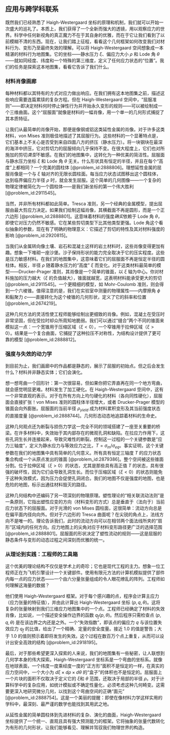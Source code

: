 ## 应用与跨学科联系

既然我们已经熟悉了 Haigh-Westergaard 坐标的原理和机制，我们就可以开始一次盛大的巡礼了。本质上，我们获得了一个全新而强大的透镜，用以观察应力的世界。科学中任何新视角的真正魔力不在于其自身的优雅，而在于它让我们看到了以前模糊不清的东西。现在，让我们踏上征程，看看这个几何框架如何改变我们对材料行为、变形乃至最终失效的理解。可以将 Haigh-Westergaard 空间想象成一本精湛的材料行为地图集。它的坐标——静水压力 $\xi$、偏应力大小 $\rho$ 和 Lode 角 $\theta$——就如同经度、纬度和一个特殊的第三维度，定义了任何应力状态的“位置”。我们的任务是探索这本地图集，看看它告诉了我们什么。

### 材料肖像画廊

每种材料都以其特有的方式对应力做出响应。在我们拥有这本地图集之前，描述这些响应需要连篇累牍的复杂方程。但在 Haigh-Westergaard 空间中，“屈服准则”——即决定材料何时停止弹性行为并开始永久变形的规则——可以被绘制成一个三维曲面。这个“屈服面”就像是材料的一幅肖像，用一个单一的几何形式捕捉了其本质特征。

让我们从最简单的肖像开始，那便是像钢或铝这类延性金属的肖像。对于许多这类材料，von Mises 准则极佳地描述了其屈服行为。这些材料的一个显著特点是，它们基本上不关心是否受到来自四面八方的挤压（静水压力）。将一块钢块在最深的海洋中挤压，它对剪切力的屈服倾向几乎保持不变。在很大程度上，它们也对所施加的剪切*类型*不敏感。在我们的地图集中，这转化为一种优美的简洁性。屈服面与静水压力坐标 $\xi$ 和 Lode 角 $\theta$ 无关。什么形状具有恒定的半径，并且在每个“高度”上都相同？一个完美的圆柱体 [@problem_id:2888806]。理想延性金属的屈服肖像是一个与 $\xi$ 轴对齐的无限长圆柱面。每当应力状态试图移出这个圆柱体，达到临界偏应力半径 $\rho$ 时，就会发生屈服。这个简单的几何图像——一个复杂的物理定律被简化为一个圆柱体——是我们新坐标的第一个伟大胜利 [@problem_id:2911545]。

当然，并非所有材料都如此简单。Tresca 准则，另一个经典的金属模型，提出屈服由最大剪应力决定。如果我们绘制这幅肖像，其横截面不再是圆形，而是一个正六边形 [@problem_id:2888801]。这意味着材料的强度*确实*依赖于 Lode 角 $\theta$，即使它对压力仍然不敏感。它在某些剪切类型下比其他类型更强。Lode 角这个看似抽象的参数，现在有了明确的物理意义：它描述了剪切的特性及其对材料强度的影响 [@problem_id:2920815]。

当我们从金属转向像土壤、岩石和混凝土这样的岩土材料时，这些肖像变得更加有趣。想象一下堆砌一座沙堡。沙子保持形状的能力完全取决于它的压实程度。这些是压力敏感材料。在我们的地图集中，这意味着它们的屈服面不再是恒定半径的圆柱体。相反，半径 $\rho$ 随着静水压力的“高度” $\xi$ 而变化。对于这类材料最简单的模型——Drucker-Prager 准则，其肖像是一个简单的锥面，以 $\xi$ 轴为中心。你对材料施加的压力越大（$\xi$ 的负值越大），锥面就越宽，这表明材料能承受更大的剪切 [@problem_id:2911545]。一个更精细的模型，如 Mohr-Coulomb 准则，则会得到一个六棱锥。值得注意的是，我们在实验室中测量的物理属性——内摩擦角 $\phi$ 和黏聚力 $c$——直接转化为这个棱锥的几何形状，定义了它的斜率和位置 [@problem_id:2674219]。

这种几何方法的灵活性使工程师能够绘制出更细致的肖像。例如，混凝土在受压时非常坚固，但在受拉时却众所周知地脆弱。我们可以通过“缝合”两个不同的锥面来模拟这一点：一个宽锥用于压缩区域（$\xi \lt 0$），一个窄锥用于拉伸区域（$\xi \gt 0$）。结果是一个复合曲面，它捕捉了这种拉压不对称性，为结构设计提供了更可靠的模型 [@problem_id:2888812]。

### 强度与失效的动力学

到目前为止，我们画廊中的作品都是静态的，展示了屈服的初始点。但之后会发生什么？材料并非静态实体；它们会演化。

想一想弯曲一个回形针：第一次很容易，但如果你把它弄直再在同一个地方弯曲，就会感觉明显更难。材料发生了加工硬化。在 Haigh-Westergaard 空间中，这有一个非常直观的表示。对于在所有方向上均匀硬化的材料（各向同性硬化），屈服面会直接扩张！von Mises 准则的圆柱体半径增大，或者 Drucker-Prager 模型的锥面会向外膨胀。屈服面的当前半径 $\rho_{yield}$ 成为材料累积变形及其当前强度状态的直接度量 [@problem_id:2888744]。几何形态动态地追踪着材料的生命史。

这种几何观点还为断裂与损伤力学这一完全不同的领域搭建了一座至关重要的桥梁。在许多材料中，失效始于其内部存在的微观孔洞和缺陷。在拉应力作用下，这些孔洞生长并连接起来，导致灾难性的断裂。控制这一过程的一个关键参数是“应力三轴度”，定义为静水应力与等效应力之比，$T = \sigma_m / \sigma_{eq}$。事实证明，这个关键参数在我们的地图集中具有简单的几何意义。所有具有恒定三轴度 $T$ 的应力状态集合构成一个从原点发出的锥面 [@problem_id:2879386]。整个空间被这些锥面分割。位于拉伸区域（$\xi \gt 0$）的状态，尤其是那些具有高正值 $T$ 的状态，具有很强的破坏性，因为它们会导致孔洞生长。而位于压缩区域（$\xi \lt 0$）的状态则能免于这种失效模式，因为压力会促使孔洞闭合。我们的地图不仅是强度的地图，也是危险的地图，标示出通往材料毁灭的路径。

这种几何结构中还编码了另一项深刻的物理原理。塑性理论的“相关联流动法则”是一条原则，它指出塑性应变的方向（材料变形的方式）总是垂直于（法向于）当前应力状态下的屈服面。对于光滑的 von Mises 圆柱面，这很简单：流动方向总是在偏平面内径向向外。但对于六边形的 Tresca 曲面呢？在尖锐的角点上，法线方向不是唯一的。理论告诉我们，此时的流动方向可以在相邻两个面法线所夹的“扇形”区域内的任何方向。应力地图上的尖角对应于材料变形路径更广泛的选择范围 [@problem_id:2888801]。屈服面的形状决定了塑性流动的规则——这是屈服的静态条件与变形的动态过程之间深刻而优雅的统一。

### 从理论到实践：工程师的工具箱

这个优美的理论结构不仅仅是学术上的奇珍；它也是现代工程的主力。想象一位工程师正在为飞机引擎设计一个关键部件。使用有限元方法的计算机模拟提供了部件内每一点的应力状态——一个由六分量张量组成的令人眼花缭乱的阵列。工程师如何理解这海量的数据？

他们使用 Haigh-Westergaard 框架。对于每个感兴趣的点，程序会计算主应力（应力张量的特征值），并由此计算出 Haigh-Westergaard 坐标 $(p, q, \theta)$。这将复杂的张量映射到我们三维应力地图集中的一个点。工程师已经确定了材料的失效肖像，比如说，一个描述安全操作边界的函数 $q_f(p, \theta)$。然后程序只需检查点 $(p, q, \theta)$ 是在该边界之内还是之外。一个“失效指数”，即该点的偏应力 $q$ 与该位置失效应力 $q_f$ 的比值，给出了一个精确、定量的安全度量。接近 1.0 的值是警告；大于 1.0 的值则预示着即将发生的失效。这个过程在数百万个点上重复，从而可以设计出安全高效的结构 [@problem_id:2918195]。

最后，对于那些希望更深入探索的人来说，我们的地图集有一些秘密，让人联想到几何学本身的伟大探索。Haigh-Westergaard 坐标系是一个弯曲的坐标系。就像在地球表面，一个纬度一度乘经度一度的“正方形”面积不是恒定的一样，在真实的应力空间中，一个大小为 $d\xi \times d\rho \times d\theta$ 的“盒子”的体积也不是恒定的。屈服面上一个片块的面积不仅取决于定义它的 $\xi$和 $\theta$ 范围，还取决于局部的半径 $\rho$。对于计算科学中的复杂应用，如统计模拟或不确定性量化，必须考虑这种几何畸变。这需要更深入地研究微分几何，以找到这个弯曲空间的正确“面元” [@problem_id:2888754]。这是一个美丽的提醒：即使在像材料力学这样实用的学科中，最深刻、最严谨的数学也能找到其用武之地。

从延性金属的简单圆柱体到先进材料的复杂、演化的曲面，Haigh-Westergaard 坐标提供了一个统一、直观且具有强大预测能力的框架。它将抽象的张量代数转化为有形的几何形状，让我们能够看见、理解并驾驭我们物理世界的构造。